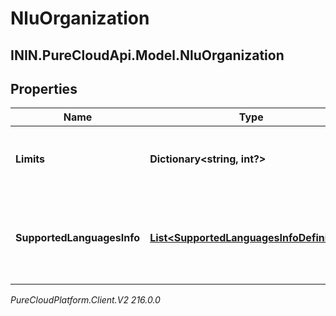 # NluOrganization

## ININ.PureCloudApi.Model.NluOrganization

## Properties

|Name | Type | Description | Notes|
|------------ | ------------- | ------------- | -------------|
| **Limits** | **Dictionary&lt;string, int?&gt;** | The NLU limits defined for this Organization | [optional] |
| **SupportedLanguagesInfo** | [**List&lt;SupportedLanguagesInfoDefinition&gt;**](SupportedLanguagesInfoDefinition) | The list of Supported features for each languages for this Organization | [optional] |



_PureCloudPlatform.Client.V2 216.0.0_
